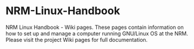 # NRM-Linux-Handbook

NRM Linux Handbook - Wiki pages. These pages contain information on how to set up and manage a computer running GNU/Linux OS at the NRM. Please visit the project Wiki pages for full documentation.
